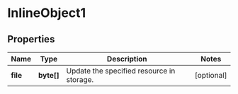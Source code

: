 
# InlineObject1

## Properties
Name | Type | Description | Notes
------------ | ------------- | ------------- | -------------
**file** | **byte[]** | Update the specified resource in storage. |  [optional]



